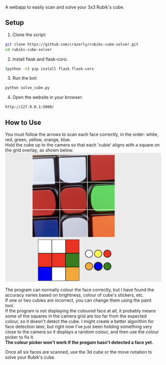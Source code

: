 A webapp to easily scan and solve your 3x3 Rubik's cube.  

## Setup

1. Clone the script:

```bash
git clone https://github.com/crazerly/rubiks-cube-solver.git
cd rubiks-cube-solver
```

2. Install flask and flask-cors:

```bash
(python -m) pip install flask flask-cors
```

3. Run the bot:

```bash
python solve_cube.py
```

4. Open the website in your browser:

```bash
http://127.0.0.1:5000/
```

## How to Use
You must follow the arrows to scan each face correctly, in the order: white, red, green, yellow, orange, blue.  
Hold the cube up to the camera so that each 'cubie' aligns with a square on the grid overlay, as shown below.
<img src="https://github.com/crazerly/rubiks-cube-solver/blob/main/static/imgs/example.png?raw=true" width="600" />  
  
The program can normally colour the face correctly, but I have found the accuracy varies based on brightness, colour of cube's stickers, etc.  
If one or two cubies are incorrect, you can change them using the paint tool.  
If the program is not displaying the coloured face at all, it probably means some of the squares in the camera grid are too far from the expected colour, so it doesn't detect the cube. I might create a better algorithm for face detection later, but right now I've just been holding something very close to the camera so it displays a random colour, and then use the colour picker to fix it.  
**The colour picker won't work if the progam hasn't detected a face yet.**

Once all six faces are scanned, use the 3d cube or the move notation to solve your Rubik's cube.

